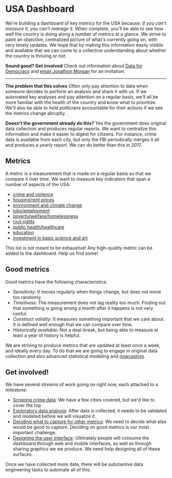 # USA Dashboard

We're building a dashboard of key metrics for the USA because: *If you can't measure it, you can't manage it*.  When complete, you'll be able to see how well the country is doing along a number of metrics at a glance.  We strive to paint an objective, centralized picture of what's currently going on, with very timely updates.  We hope that by making this information easily visible and available that we can come to a collective understanding about whether the country is thriving or not.

**Sound good? Get involved** Check out information about [Data for Democracy](https://medium.com/data-for-democracy) and [email Jonathon Morgan](mailto:jonathon@datafordemocracy.org) for an invitation.

------

**The problem that this solves** Often only pay attention to data when someone decides to perform an analysis and share it with us.  If we automated key analyses and pay attention on a regular basis, we'll all be more familiar with the health of the country and know what to prioritize.  We'll also be able to hold politicians accountable for their actions if we see the metrics change abruptly.

**Doesn't the government already do this?**  Yes the government does original data collection and produces regular reports.  We want to centralize this information and make it easier to digest for citizens.  For instance, crime data is available from each city, but only the FBI periodically merges it all and produces a *yearly* report.  We can do better than this in 2017.

## Metrics

A metric is a measurement that is made on a regular basis so that we compare it over time.  We want to measure key indicators that span a number of aspects of the USA:

- [crime and violence](https://github.com/Data4Democracy/usa-dashboard/milestone/1)
- [housing/rent prices](https://github.com/Data4Democracy/usa-dashboard/issues/22)
- [environment and climate change](https://github.com/Data4Democracy/usa-dashboard/issues/23)
- [jobs/employment](https://github.com/Data4Democracy/usa-dashboard/issues/21)
- [poverty/welfare/homelessness](https://github.com/Data4Democracy/usa-dashboard/issues/24)
- [civil rights](https://github.com/Data4Democracy/usa-dashboard/issues/25)
- [public health/healthcare](https://github.com/Data4Democracy/usa-dashboard/issues/26)
- [education](https://github.com/Data4Democracy/usa-dashboard/issues/20)
- [investment in basic science and art](https://github.com/Data4Democracy/usa-dashboard/issues/20)

This list is not meant to be exhaustive!  Any high-quality metric can be added to the dashboard.  Help us find some!

## Good metrics

Good metrics have the following characteristics:

- *Sensitivity*:  It moves regularly when things change, but does not move too randomly.
- *Timeliness*: The measurement does not lag reality too much.  Finding out that something is going wrong a month after it happens is not very useful.
- *Construct validity*: It measures something important that we care about.  It is defined well enough that we can compare over time.
- *Historically available*: Not a deal-break, but being able to measure at least a year of history is helpful.

We are striving to produce metrics that are updated at least once a week, and ideally every day.  To do that we are going to engage in original data collection and also advanced statistical modeling and [nowcasting](https://en.wikipedia.org/wiki/Nowcasting_(economics)).

## Get involved!

We have several streams of work going on right now, each attached to a milestone:

- [Scraping crime data](https://github.com/Data4Democracy/usa-dashboard/milestone/1):  We have a few cities covered, but we'd like to cover the top 
- [Exploratory data analysis](https://github.com/Data4Democracy/usa-dashboard/milestone/4): After data is collected, it needs to be validated and modeled before we will visualize it.
- [Deciding what to capture for other metrics](https://github.com/Data4Democracy/usa-dashboard/milestone/2):  We need to decide what else would be good to capture.  Deciding on good metrics is our most important challenge.
- [Designing the user interface](https://github.com/Data4Democracy/usa-dashboard/milestone/3): Ultimately people will consume the dashboard through web and mobile interfaces, as well as through sharing graphics we we produce.  We need help designing all of these surfaces.

Once we have collected more data, there will be substantive data engineering tasks to automate all of this.
